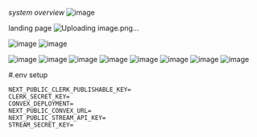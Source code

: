 *system overview*
![image](https://github.com/user-attachments/assets/7282aff3-ab79-4377-82b2-2156753f6ef0)



landing page
![Uploading image.png…]()

![image](https://github.com/user-attachments/assets/9ee2e82c-9103-4568-8604-e3aec2a4bd51)
![image](https://github.com/user-attachments/assets/8ad7283b-3966-480e-9683-06f91c7e067b)

![image](https://github.com/user-attachments/assets/c08edd33-6e69-4c5c-9233-46ea5539a1c1)
![image](https://github.com/user-attachments/assets/839b3856-29b0-4e29-bcac-b74743428a91)
![image](https://github.com/user-attachments/assets/2aeb2890-3483-46a2-977f-b8515b86dfbc)
![image](https://github.com/user-attachments/assets/87c0f2e9-98f7-447a-8253-868bba03824c)
![image](https://github.com/user-attachments/assets/6815c087-d24f-418f-9457-6bf62ac15af6)
![image](https://github.com/user-attachments/assets/ef000054-15a9-417f-bfbe-fa65c6f7fba7)
![image](https://github.com/user-attachments/assets/d38fa400-9057-42a2-84a2-3f766a86e223)
![image](https://github.com/user-attachments/assets/6ea55455-797b-4377-b74d-e2a36e0db989)








#.env setup
```
NEXT_PUBLIC_CLERK_PUBLISHABLE_KEY=
CLERK_SECRET_KEY=
CONVEX_DEPLOYMENT=
NEXT_PUBLIC_CONVEX_URL=
NEXT_PUBLIC_STREAM_API_KEY=
STREAM_SECRET_KEY=
